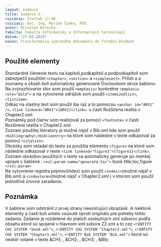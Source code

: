 ```yaml
---
layout: zadania
title: Zadanie 2.
cvicenie: Štvrtok 17:40
cviciaci: doc. Ing. Marián Šimko, PhD.
autor: Miroslav Borecký
fakulta: Fakulta Informatiky a Informačných technológií
datum: "27.03.2019"
nazov: Transformácia vybraného dokumentu do formátu DocBook
---
```

## Použité elementy

Štandardné členenie textu na kapitoli,podkapitoli a podpodkapitoli som zabezpečil použitím `<chapter>`, `<section>` a `<simplesect>`. Príloh a a zoznamy a obsah boli automaticky generované Docbookom skrze šablonu.   
Na zvýrazňovanie slov som použil `<emphasis>` konkrétne `<emphasis role="bold">`  a na vytvorenie odrážok som použil `<itemizedlist>`, `<listitem>`.   
Odkaz na vlastný text som použil iba raz a to pomocou `<anchor id="ARV1" />`, `<link linkend="ARV1">[ARV1]</link>`. v časti Rozšírena realita v Chapter2.xml.   
Poznámky pod čiarov som realizoval za pomoci `<footnote>` v časti Rozšírena realita v Chapter2.xml.   
Zoznam použitej literatúry je možné nájsť v Bib.xml kde som použil `<bibliography>`,`<biblioentry>` na ktoré som následne v texte odkazoval za pomoci `<citation>`.   
Obrázky som vkladal do textu za použitia elementu `<figure>` na ktoré som následne odkazoval v texte `<link linkend="figure1">[figure1]</link>`. Zoznam obrázkov použitých v texte sa automaticky generuje po menšej uprave v šablóne : 
`<xsl:param name="generate.toc">`
book      title,toc,figure
`</xsl:param>`  
Na vytvorenie registra pojmov(index) som použil `<index/>`(možné nájsť v Bib.xml) a `<indexterm>`(možné nájsť v Chapter2.xml ) v ktorom som použil jednotlivé úrovne zaradenia.

## Poznámka

V šablone som odstránil z prvej strany neexistujúci obrazáok. 
A niektoré elementy a časti boli umelo vsunuté oproti originálu pre potreby tohto zadania.
Zadanie je rozdelené do piatich osobytných xml súborov podľa obsahu ktoré sú spojené v hlavnom xml súbore Z2.xml a to cez `<!ENTITY CH1 SYSTEM "Uvod.xml">`, `<!ENTITY CH2 SYSTEM "Chapter2.xml">`, `<!ENTITY CH3 SYSTEM "Chapter3.xml">`, `<!ENTITY Bib SYSTEM "Bib.xml">` ktoré sú neskôr volané v texte &CH1; , &CH2; , &CH3; , &Bib;

